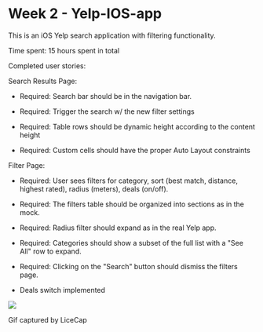 Week 2 - Yelp-IOS-app
============
This is an iOS Yelp search application with filtering functionality. 

Time spent: 15 hours spent in total 


Completed user stories:

Search Results Page:

- Required: Search bar should be in the navigation bar.
 
- Required: Trigger the search w/ the new filter settings
 
- Required: Table rows should be dynamic height according to the content height
 
- Required: Custom cells should have the proper Auto Layout constraints


Filter Page:

- Required: User sees filters for category, sort (best match, distance, highest rated), radius (meters), deals (on/off).
 
- Required: The filters table should be organized into sections as in the mock.
 
- Required: Radius filter should expand as in the real Yelp app.
 
- Required: Categories should show a subset of the full list with a "See All" row to expand.

- Required: Clicking on the "Search" button should dismiss the filters page. 

- Deals switch implemented


<img src="https://github.com/sdatla/Yelp-IOS-app/blob/master/yelp.gif" />



Gif captured by LiceCap
